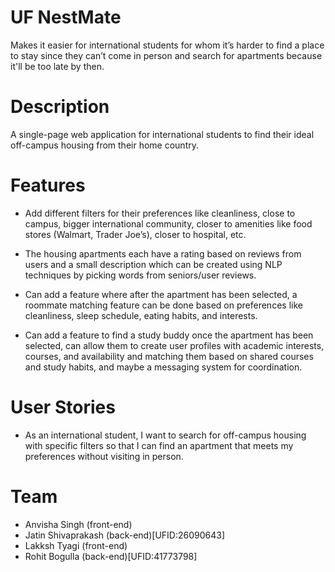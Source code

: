 # UF NestMate

Makes it easier for international students for whom it’s harder to find a place to stay since they can’t come in person and search for apartments because it'll be too late by then.

# Description

A single-page web application for international students to find their ideal off-campus housing from their home country.

# Features

-   Add different filters for their preferences like cleanliness, close to campus, bigger international community, closer to amenities like food stores (Walmart, Trader Joe’s), closer to hospital, etc.

-   The housing apartments each have a rating based on reviews from users and a small description which can be created using NLP techniques by picking words from seniors/user reviews.

-   Can add a feature where after the apartment has been selected, a roommate matching feature can be done based on preferences like cleanliness, sleep schedule, eating habits, and interests.

-   Can add a feature to find a study buddy once the apartment has been selected, can allow them to create user profiles with academic interests, courses, and availability and matching them based on shared courses and study habits, and maybe a messaging system for coordination.

# User Stories

-   As an international student, I want to search for off-campus housing with specific filters so that I can find an apartment that meets my preferences without visiting in person.

# Team

-   Anvisha Singh (front-end)
-   Jatin Shivaprakash (back-end)[UFID:26090643]
-   Lakksh Tyagi (front-end)
-   Rohit Bogulla (back-end)[UFID:41773798]
